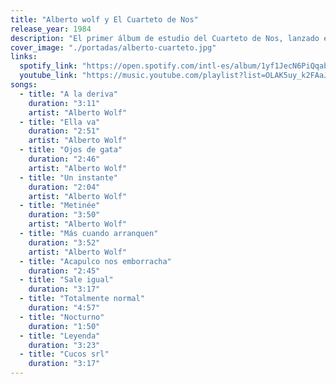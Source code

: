 ```yaml
---
title: "Alberto wolf y El Cuarteto de Nos"
release_year: 1984
description: "El primer álbum de estudio del Cuarteto de Nos, lanzado en 1984, es un hito en la historia del rock uruguayo. Con una mezcla de rock y humor, el álbum presenta letras ingeniosas y melodías pegajosas que capturan la esencia de la banda."
cover_image: "./portadas/alberto-cuarteto.jpg"
links:
  spotify_link: "https://open.spotify.com/intl-es/album/1yf1JecN6PiQqab6umYHPj"
  youtube_link: "https://music.youtube.com/playlist?list=OLAK5uy_k2FAaJFycIhNiUYzB-Z144RPNl6ZvIm8s&si=VwNSzGvYfkARQiVN"
songs:
  - title: "A la deriva"
    duration: "3:11"
    artist: "Alberto Wolf"
  - title: "Ella va"
    duration: "2:51"
    artist: "Alberto Wolf"
  - title: "Ojos de gata"
    duration: "2:46"
    artist: "Alberto Wolf"
  - title: "Un instante"
    duration: "2:04"
    artist: "Alberto Wolf"
  - title: "Metinée"
    duration: "3:50"
    artist: "Alberto Wolf"
  - title: "Más cuando arranquen"
    duration: "3:52"
    artist: "Alberto Wolf"
  - title: "Acapulco nos emborracha"
    duration: "2:45"
  - title: "Sale igual"
    duration: "3:17"
  - title: "Totalmente normal"
    duration: "4:57"
  - title: "Nocturno"
    duration: "1:50"
  - title: "Leyenda"
    duration: "3:23"
  - title: "Cucos srl"
    duration: "3:17"
---
```

